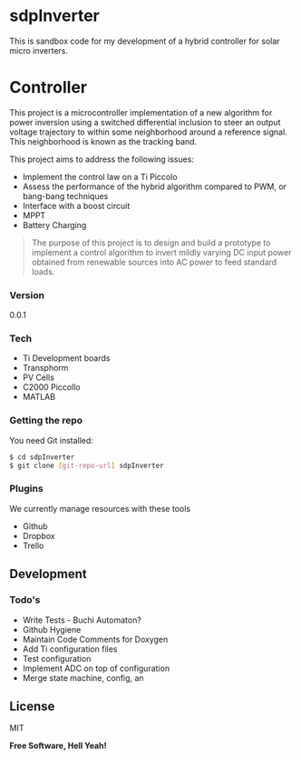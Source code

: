 sdpInverter
===========

This is sandbox code for my development of a hybrid controller for solar micro inverters.

# Controller

This project is a microcontroller implementation of a new algorithm for power inversion
using a switched differential inclusion to steer an output voltage trajectory to within some neighborhood around a reference signal. This neighborhood is known as the tracking band.

This project aims to address the following issues:
- Implement the control law on a Ti Piccolo
- Assess the performance of the hybrid algorithm compared to PWM, or bang-bang techniques
- Interface with a boost circuit
- MPPT
- Battery Charging


>The purpose of this project is to design and build a prototype to implement a control algorithm to invert mildly varying DC input power obtained from renewable sources into AC power to feed standard loads.

### Version
0.0.1

### Tech
- Ti Development boards
- Transphorm
- PV Cells
- C2000 Piccollo
- MATLAB


### Getting the repo

You need Git installed:

```sh
$ cd sdpInverter
$ git clone [git-repo-url] sdpInverter
```

### Plugins

We currently manage resources with these tools
* Github
* Dropbox
* Trello

## Development

### Todo's

- Write Tests - Buchi Automaton?
- Github Hygiene
- Maintain Code Comments for Doxygen
- Add Ti configuration files
- Test configuration
- Implement ADC on top of configuration
- Merge state machine, config, an

License
----

MIT


**Free Software, Hell Yeah!**

[john gruber]:http://daringfireball.net/
[@thomasfuchs]:http://twitter.com/thomasfuchs
[1]:http://daringfireball.net/projects/markdown/

